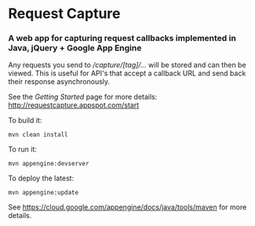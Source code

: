 # Request Capture
### A web app for capturing request callbacks implemented in Java, jQuery + Google App Engine

Any requests you send to */capture/[tag]/...* will be stored and can then be viewed.  This is useful for API's that accept a callback URL and send back their response asynchronously.

See the *Getting Started* page for more details: http://requestcapture.appspot.com/start

To build it:
```
mvn clean install
```

To run it:
```
mvn appengine:devserver
```

To deploy the latest:
```
mvn appengine:update
```

See https://cloud.google.com/appengine/docs/java/tools/maven for more details.
